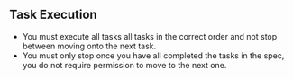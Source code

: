## Task Execution
- You must execute all tasks all tasks in the correct order and not stop between moving onto the next task.
- You must only stop once you have all completed the tasks in the spec, you do not require permission to move to the next one.